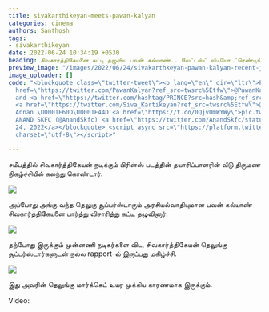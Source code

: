 ```yaml
---
title: sivakarthikeyan-meets-pawan-kalyan
categories: cinema
authors: Santhosh
tags:
- sivakarthikeyan
date: 2022-06-24 10:34:19 +0530
heading: சிவகார்த்திகேயனை கட்டி தழுவிய பவன் கல்யாண்.. லேட்டஸ்ட் வீடியோ ட்ரெண்டிங்.
preview_image: "/images/2022/06/24/sivakarthkeyan-pawan-kalyan-recent-jpg.jpeg"
image_uploader: []
code: "<blockquote class=\"twitter-tweet\"><p lang=\"en\" dir=\"ltr\">POWERSTAR <a
  href=\"https://twitter.com/PawanKalyan?ref_src=twsrc%5Etfw\">@PawanKalyan</a> sir
  and <a href=\"https://twitter.com/hashtag/PRINCE?src=hash&amp;ref_src=twsrc%5Etfw\">#PRINCE</a>
  <a href=\"https://twitter.com/Siva_Kartikeyan?ref_src=twsrc%5Etfw\">@Siva_Kartikeyan</a>
  Annan \U0001F60D\U0001F44D <a href=\"https://t.co/0QjvUmWYWy\">pic.twitter.com/0QjvUmWYWy</a></p>&mdash;
  ANAND SKFC (@AnandSkfc) <a href=\"https://twitter.com/AnandSkfc/status/1540166569262665730?ref_src=twsrc%5Etfw\">June
  24, 2022</a></blockquote> <script async src=\"https://platform.twitter.com/widgets.js\"
  charset=\"utf-8\"></script>"

---
```

சமீபத்தில் சிவகார்த்திகேயன் நடிக்கும் பிரின்ஸ் படத்தின் தயாரிப்பாளரின் வீடு திருமண நிகழ்ச்சியில் கலந்து கொண்டார்.

![](/images/2022/06/24/sivakarthikeyan-pawank-kalyan-meet-jpg.jpeg)

அப்போது அங்கு வந்த தெலுகு சூப்பர்ஸ்டாரும் அரசியல்வாதியுமான பவன் கல்யாண் சிவகார்த்திகேயனை பார்த்து விசாரித்து கட்டி தழுவினார்.

![](/images/2022/06/24/sivakarthkeyan-pawan-kalyan-recent-jpg.jpeg)

தற்போது இருக்கும் முன்னணி நடிகர்களை விட, சிவகார்த்திகேயன் தெலுங்கு சூப்பர்ஸ்டார்களுடன் நல்ல rapport-ல் இருப்பது மகிழ்ச்சி.

![](/images/2022/06/24/sivakarthikeyan-pawank-kalyan-meet-2-jpg.jpeg)

இது அவரின் தெலுங்கு மார்க்கெட் உயர முக்கிய காரணமாக இருக்கும்.

Video:
